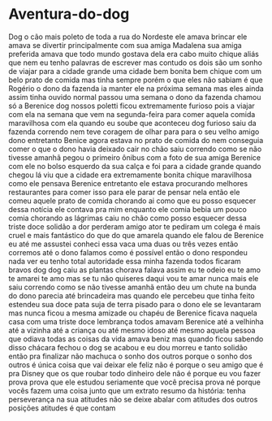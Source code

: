# Aventura-do-dog
 Dog o cão mais poleto de toda a rua do Nordeste ele amava brincar ele amava se divertir principalmente com sua amiga Madalena sua amiga preferida amava que todo mundo gostava dela era cabo muito chique aliás que nem eu tenho palavras de escrever mas contudo os dois são um sonho de viajar para a cidade grande uma cidade bem bonita bem chique com um belo prato de comida mas tinha sempre porém o que eles não sabiam é que Rogério o dono da fazenda ia manter ele na próxima semana mas eles ainda assim tinha ouvido normal passou uma semana o dono da fazenda chamou só a Berenice dog nossos poletti ficou extremamente furioso pois a viajar com ela na semana que vem na segunda-feira para comer aquela comida maravilhosa com ela quando eu soube que aconteceu dog furioso saiu da fazenda correndo nem teve coragem de olhar para para o seu velho amigo dono entretanto Benice agora estava no prato de comida do nem conseguia comer o que o dono havia deixado cair no chão saiu correndo como se não tivesse amanhã pegou o primeiro ônibus com a foto de sua amiga Berenice com ele no bolso esquerdo da sua calça  e foi para a cidade grande quando chegou lá viu que a cidade era extremamente bonita chique maravilhosa como ele pensava Berenice entretanto ele estava procurando melhores restaurantes para comer isso para ele parar de pensar nela então ele comeu aquele prato de comida chorando ai como que eu posso esquecer dessa notícia ele contava pra mim enquanto ele comia bebia um pouco comia chorando as lágrimas caiu no chão como posso esquecer dessa triste doce solidão a dor perderam amigo ator te pediram um colega é mais cruel e mais fantástico do que do que amarela quando ele falou de Berenice eu até me assustei conheci essa vaca uma duas ou três vezes então corremos até o dono falamos como é possível  então o dono respondeu nada ver eu tenho total autoridade essa minha fazenda todos ficaram bravos  dog dog caiu as plantas chorava falava assim eu te odeio eu te amo te amarei te amo mas se tu não quiseres daqui vou te amar nunca mais  ele saiu correndo como se não tivesse amanhã então deu um chute na bunda do dono parecia até brincadeira mas quando ele percebeu que tinha feito estendeu sua doce pata suja de terra pisado para o dono ele se levantaram mas nunca ficou a mesma amizade ou chapéu de Berenice ficava naquela casa  com uma triste doce lembrança todos amavam Berenice até a velhinha até a vizinha até a criança ou até mesmo idoso até mesmo aquela pessoa que odiava todas as coisas da vida amava beniz mas quando ficou sabendo disso  chácara fechou o dog se acabou e eu dou morreu e tanto solidão então pra finalizar não machuca o sonho dos outros porque o sonho dos outros é única coisa que vai deixar ele feliz não é porque o seu amigo que é pra Disney  que os que roubar todo dinheiro dele não é porque eu vou fazer prova prova que ele estudou seriamente que você precisa prova né porque vocês fazem uma coisa junto que um extrato  resumo da história:  tenha perseverança na sua atitudes não se deixe abalar com atitudes dos outros posições atitudes é que contam
 

